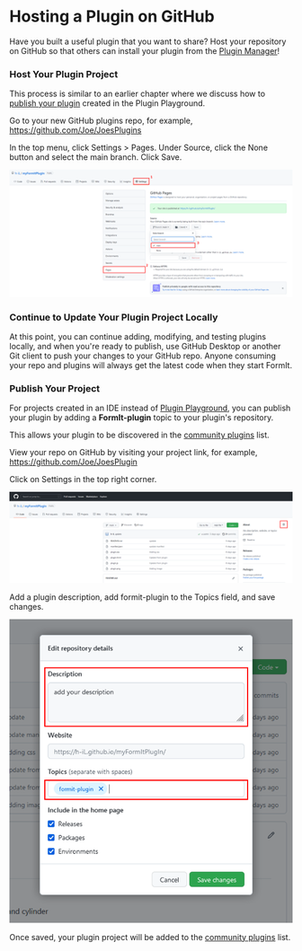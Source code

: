 # Hosting a Plugin on GitHub

Have you built a useful plugin that you want to share? Host your repository on GitHub so that others can install your plugin from the [Plugin Manager](../../how-to-use-plug-ins.md#plugin-manager)!

### Host Your Plugin Project

This process is similar to an earlier chapter where we discuss how to [publish your plugin](../your-first-plugin/publishing-your-project.md) created in the Plugin Playground.

Go to your new GitHub plugins repo, for example, https://github.com/Joe/JoesPlugins

In the top menu, click Settings > Pages. Under Source, click the None button and select the main branch. Click Save.

![](<../../../.gitbook/assets/image (74).png>)

### Continue to Update Your Plugin Project Locally

At this point, you can continue adding, modifying, and testing plugins locally, and when you're ready to publish, use GitHub Desktop or another Git client to push your changes to your GitHub repo. Anyone consuming your repo and plugins will always get the latest code when they start FormIt.

### Publish Your Project

For projects created in an IDE instead of [Plugin Playground](../your-first-plugin/plugin-playground.md), you can publish your plugin by adding a **FormIt-plugin** topic to your plugin's repository.

This allows your plugin to be discovered in the [community plugins](../../example-1/formit-plugin-community.md) list.

View your repo on GitHub by visiting your project link, for example, https://github.com/Joe/JoesPlugin

Click on Settings in the top right corner.

![](<../../../.gitbook/assets/image (39).png>)

Add a plugin description, add formit-plugin to the Topics field, and save changes.

![](<../../../.gitbook/assets/image (54).png>)

Once saved, your plugin project will be added to the [community plugins](https://github.com/topics/formit-plugin) list.

###
